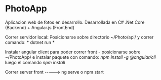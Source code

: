 # PhotoApp

Aplicacion web de fotos en desarrollo. Desarrollada en C# .Net Core (Backend) + Angular.js (FrontEnd)

Correr servidor local: 
Posicionarse sobre directorio ~/Photo/api/ y correr comando: * dotnet run *   

Instalar angular client para poder correr front - posicionarse sobre ~/PhotoApp/
e instalar paquete con comando: *npm install -g @angular/cli*
luego el comando *npm install*

Correr server front -----> ng serve o npm start
